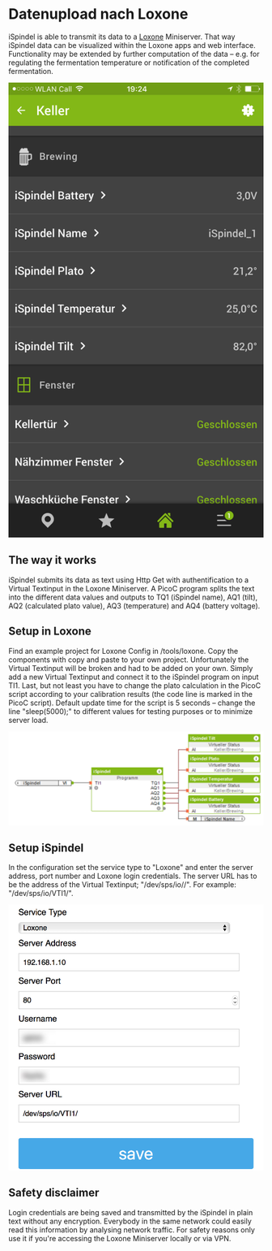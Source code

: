 # Datenupload nach Loxone


iSpindel is able to transmit its data to a [Loxone](http://loxone.com) Miniserver. That way iSpindel data can be visualized within the Loxone apps and web interface. Functionality may be extended by further computation of the data – e.g. for regulating the fermentation temperature or notification of the completed fermentation.

![Loxone visualization](/pics/loxone-app-screenshot.png)


## The way it works

iSpindel submits its data as text using Http Get with authentification to a Virtual Textinput in the Loxone Miniserver. A PicoC program splits the text into the different data values and outputs to TQ1 (iSpindel name), AQ1 (tilt), AQ2 (calculated plato value), AQ3 (temperature) and AQ4 (battery voltage).


## Setup in Loxone

Find an example project for Loxone Config in /tools/loxone. Copy the components with copy and paste to your own project. Unfortunately the Virtual Textinput will be broken and had to be added on your own. Simply add a new Virtual Textinput and connect it to the iSpindel program on input TI1. Last, but not least you have to change the plato calculation in the PicoC script according to your calibration results (the code line is marked in the PicoC script). Default update time for the script is 5 seconds – change the line "sleep(5000);" to different values for testing purposes or to minimize server load.

![Loxone setup](/pics/loxone-Miniserver-configuration.png)


## Setup iSpindel

In the configuration set the service type to "Loxone" and enter the server address, port number and Loxone login credentials. The server URL has to be the address of the Virtual Textinput; "/dev/sps/io/<name of the Virtual Textinput>/". For example: "/dev/sps/io/VTI1/".

![iSpindel setup](/pics/loxone-iSpindel-configuration.jpg)


## Safety disclaimer

Login credentials are being saved and transmitted by the iSpindel in plain text without any encryption. Everybody in the same network could easily read this information by analysing network traffic. For safety reasons only use it if you're accessing the Loxone Miniserver locally or via VPN.
